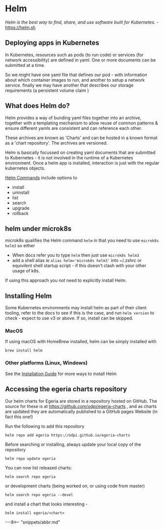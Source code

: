 <!-- SPDX-License-Identifier: CC-BY-4.0 -->
<!-- Copyright Contributors to the ODPi Egeria project. -->
# Helm

_Helm is the best way to find, share, and use software built for Kubernetes._ - https://helm.sh

## Deploying apps in Kubernetes

In Kubernetes, resources such as pods (to run code) or services (for network accessibility) are defined in yaml. One or more documents can be submitted at a time.

So we might have one yaml file that defines our pod - with information about which container images to run, and another to setup a network service. finally we may have another that describes our storage requirements (a persistent volume claim
)

## What does Helm do?

Helm provides a way of bunding yaml files together into an archive, together with a templating mechanism to allow reuse of common patterns & ensure different yamls are consistent and can reference each other.

These archives are known as 'Charts' and can be hosted in a known format as a 'chart repository'. The archives are versioned.

Helm is basically focussed on creating yaml documents that are submitted to Kubernetes - it is not involved in the runtime of a Kubernetes environment. Once a helm app is installed, interaction is just with the regular kubernetes objects.

[Helm Commands](https://helm.sh/docs/helm/helm/) include options to
* install
* uninstall
* list
* search
* upgrade
* rollback

## helm under microk8s

microk8s qualifies the Helm command `helm` in that you need to use `microk8s helm3` so either
* When docs refer you to type `helm` then just use `microk8s helm3`
* add a shell alias ie `alias helm='microk8s helm3'` into ~/.zshrc or equivilent shell startup script - if this doesn't clash with your other usage of k8s.

If using this approach you not need to explicitly install Helm.

## Installing Helm

Some Kubernetes environments may install helm as part of their client tooling, refer to the docs to see if this is the case, and run `helm version` to check - expect to use v3 or above. If so, install can be skipped.

### MacOS

If using macOS with HomeBrew installed, helm can be simply installed with
```shell
brew install helm
```

### Other platforms (Linux, Windows)

See the [Installation Guide](https://helm.sh/docs/intro/install/) for more ways to install Helm

## Accessing the egeria charts repository

Our helm charts for Egeria are stored in a repository hosted on GitHub. The source for these is at https://github.com/odpi/egeria-charts , and as charts are updated they are automatically published to a GitHub pages Website (in fact this one!)

Run the following to add this repository
```shell
helm repo add egeria https://odpi.github.io/egeria-charts
```

Before searching or installing, always update your local copy of the repository
```shell
helm repo update egeria
```
You can now list released charts:
```shell
helm search repo egeria
```

or development charts (being worked on, or using code from master)
```shell
helm search repo egeria --devel
```
and install a chart that looks interesting - 
```shell
helm install egeria/<chart>
```
---8<-- "snippets/abbr.md"
